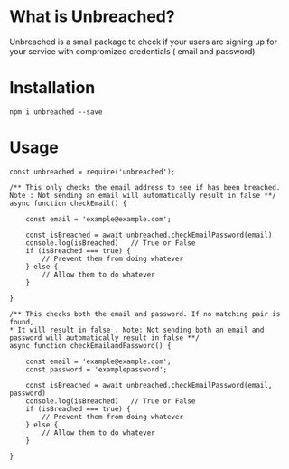 # What is Unbreached?

Unbreached is a small package to check if your users are signing up for your service with compromized credentials ( email and password)

# Installation

`npm i unbreached --save`

# Usage

```
const unbreached = require('unbreached');

/** This only checks the email address to see if has been breached.
Note : Not sending an email will automatically result in false **/
async function checkEmail() {

    const email = 'example@example.com';

    const isBreached = await unbreached.checkEmailPassword(email)
    console.log(isBreached)   // True or False
    if (isBreached === true) {
        // Prevent them from doing whatever 
    } else {
        // Allow them to do whatever
    }

}

/** This checks both the email and password. If no matching pair is found,
* It will result in false . Note: Not sending both an email and password will automatically result in false **/
async function checkEmailandPassword() {

    const email = 'example@example.com';
    const password = 'examplepassword';

    const isBreached = await unbreached.checkEmailPassword(email, password)
    console.log(isBreached)   // True or False
    if (isBreached === true) {
        // Prevent them from doing whatever 
    } else {
        // Allow them to do whatever
    }

}

```
